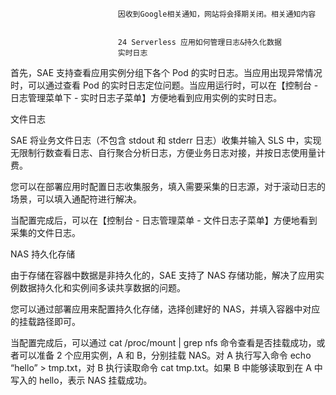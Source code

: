 
                            
                            因收到Google相关通知，网站将会择期关闭。相关通知内容
                            
                            
                            24 Serverless 应用如何管理日志&持久化数据
                            实时日志



首先，SAE 支持查看应用实例分组下各个 Pod 的实时日志。当应用出现异常情况时，可以通过查看 Pod 的实时日志定位问题。当应用运行时，可以在【控制台 - 日志管理菜单下 - 实时日志子菜单】方便地看到应用实例的实时日志。

文件日志



SAE 将业务文件日志（不包含 stdout 和 stderr 日志）收集并输入 SLS 中，实现无限制行数查看日志、自行聚合分析日志，方便业务日志对接，并按日志使用量计费。

您可以在部署应用时配置日志收集服务，填入需要采集的日志源，对于滚动日志的场景，可以填入通配符进行解决。



当配置完成后，可以在【控制台 - 日志管理菜单 - 文件日志子菜单】方便地看到采集的文件日志。

NAS 持久化存储



由于存储在容器中数据是非持久化的，SAE 支持了 NAS 存储功能，解决了应用实例数据持久化和实例间多读共享数据的问题。

您可以通过部署应用来配置持久化存储，选择创建好的 NAS，并填入容器中对应的挂载路径即可。



当配置完成后，可以通过 cat /proc/mount | grep nfs 命令查看是否挂载成功，或者可以准备 2 个应用实例，A 和 B，分别挂载 NAS。对 A 执行写入命令 echo “hello” > tmp.txt，对 B 执行读取命令 cat tmp.txt。如果 B 中能够读取到在 A 中写入的 hello，表示 NAS 挂载成功。

                        
                        
                            